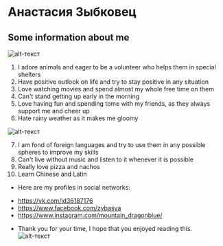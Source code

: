 # Анастасия Зыбковец
## Some information about me
![alt-текст](https://pp.userapi.com/c622928/v622928176/3f261/uJh7vtf9Dwk.jpg "Необязательный титул")
1. I adore animals and eager to be a volunteer who helps them in special shelters
2. Have positive outlook on life and try to stay positive in any situation
3. Love watching movies and spend almost my whole free time on them
4. Can't stand getting up early in the morning 
5. Love having fun and spending tome with my friends, as they always support me and cheer up
6. Hate rainy weather as it makes me gloomy

![alt-текст](http://media.tumblr.com/tumblr_lyzrlu0IcI1r66ca2.gif "Необязательный титул")

7. I am fond of foreign languages and try to use them in any possible spheres to improve my skills
8. Can't live without music and listen to it whenever it is possible
9. Really love pizza and nachos
10. Learn Chinese and Latin
+ Here are my profiles in social networks:  
- <https://vk.com/id36187176>
- <https://www.facebook.com/zybasya>
- <https://www.instagram.com/mountain_dragonblue/>
+ Thank you for your time, I hope that you enjoyed reading this.
![alt-текст](https://i.ytimg.com/vi/Py9uWbhA2A8/maxresdefault.jpg "Необязательный титул")
